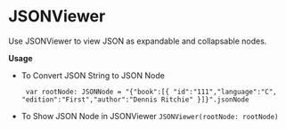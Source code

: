 # JSONViewer

  

Use JSONViewer to view JSON as expandable and collapsable nodes.

**Usage**

 - To Convert JSON String to JSON Node 
 
    

   ` var rootNode: JSONNode = "{"book":[{ "id":"111","language":"C", "edition":"First","author":"Dennis Ritchie" }]}".jsonNode`

 - To Show JSON Node in JSONViewer
    `JSONViewer(rootNode: rootNode)`

